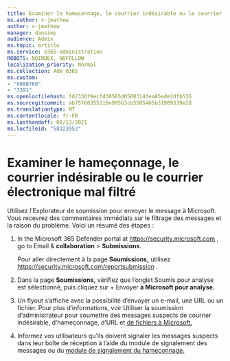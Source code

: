 ```yaml
---
title: Examiner le hameçonnage, le courrier indésirable ou le courrier électronique mal filtré
ms.author: v-jmathew
author: v-jmathew
manager: dansimp
audience: Admin
ms.topic: article
ms.service: o365-administration
ROBOTS: NOINDEX, NOFOLLOW
localization_priority: Normal
ms.collection: Adm_O365
ms.custom:
- "9000760"
- "7391"
ms.openlocfilehash: fd2330f9ecfd30505d0508314fea85ede2dfb536
ms.sourcegitcommit: ab75f66355116e995b3cb5505465b31989339e28
ms.translationtype: MT
ms.contentlocale: fr-FR
ms.lasthandoff: 08/13/2021
ms.locfileid: "58323952"
---
```

# <a name="investigate-phishing-spam-or-incorrectly-filtered-email"></a>Examiner le hameçonnage, le courrier indésirable ou le courrier électronique mal filtré

Utilisez l’Explorateur de soumission pour envoyer le message à Microsoft. Vous recevrez des commentaires immédiats sur le filtrage des messages et la raison du problème. Voici un résumé des étapes :

1. In the Microsoft 365 Defender portal at <https://security.microsoft.com> , go to Email & **collaboration** \> **Submissions**.

   Pour aller directement à la page **Soumissions,** utilisez <https://security.microsoft.com/reportsubmission> .

2. Dans la page **Soumissions,** vérifiez que l’onglet Soumis pour analyse est sélectionné, puis cliquez sur + Envoyer **à Microsoft pour analyse.** 

3. Un flyout s’affiche avec la possibilité d’envoyer un e-mail, une URL ou un fichier. Pour plus d’informations, voir Utiliser la soumission d’administrateur pour soumettre des messages suspects de courrier indésirable, d’hameçonnage, d’URL et [de fichiers à Microsoft.](https://docs.microsoft.com/microsoft-365/security/office-365-security/admin-submission)

4. Informez vos utilisateurs qu’ils doivent signaler les messages suspects dans leur boîte de réception à l’aide du module de signalement des messages ou du [module de signalement du hameçonnage.](https://docs.microsoft.com/microsoft-365/security/office-365-security/enable-the-report-message-add-in)
